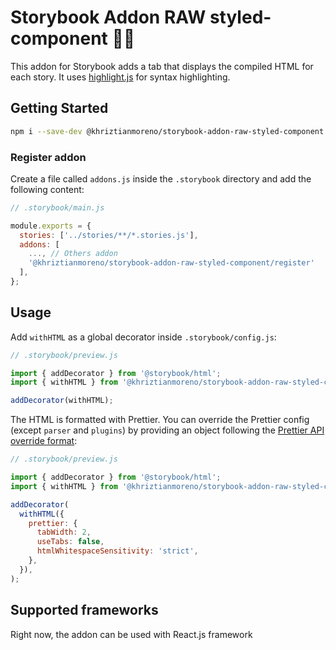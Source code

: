 # Storybook Addon RAW styled-component 💅🏻

This addon for Storybook adds a tab that displays the compiled HTML for each
story. It uses [highlight.js](https://highlightjs.org/) for syntax highlighting.

## Getting Started

```sh
npm i --save-dev @khriztianmoreno/storybook-addon-raw-styled-component
```

### Register addon

Create a file called `addons.js` inside the `.storybook` directory and add the
following content:

```js
// .storybook/main.js

module.exports = {
  stories: ['../stories/**/*.stories.js'],
  addons: [
    ..., // Others addon
    '@khriztianmoreno/storybook-addon-raw-styled-component/register'
  ],
};
```

## Usage

Add `withHTML` as a global decorator inside `.storybook/config.js`:

```js
// .storybook/preview.js

import { addDecorator } from '@storybook/html';
import { withHTML } from '@khriztianmoreno/storybook-addon-raw-styled-component';

addDecorator(withHTML);
```

The HTML is formatted with Prettier. You can override the Prettier config
(except `parser` and `plugins`) by providing an object following the
[Prettier API override format](https://prettier.io/docs/en/options.html):

```js
// .storybook/preview.js

import { addDecorator } from '@storybook/html';
import { withHTML } from '@khriztianmoreno/storybook-addon-raw-styled-component';

addDecorator(
  withHTML({
    prettier: {
      tabWidth: 2,
      useTabs: false,
      htmlWhitespaceSensitivity: 'strict',
    },
  }),
);
```

## Supported frameworks

Right now, the addon can be used with React.js framework
